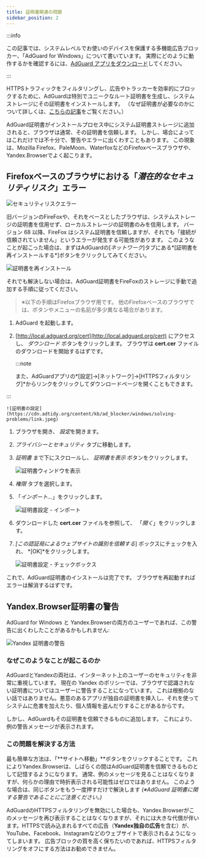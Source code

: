 ```yaml
---
title: 証明書関連の問題
sidebar_position: 2
---
```


:::info

この記事では、システムレベルでお使いのデバイスを保護する多機能広告ブロッカー、「AdGuard for Windows」について書いています。 実際にどのように動作するかを確認するには、[AdGuard アプリをダウンロード](https://agrd.io/download-kb-adblock)してください。

:::

HTTPSトラフィックをフィルタリングし、広告やトラッカーを効率的にブロックするために、AdGuardは特別でユニークなルート証明書を生成し、システムストレージにその証明書をインストールします。 （なぜ証明書が必要なのかについて詳しくは、[こちらの記事](/general/https-filtering/what-is-https-filtering)をご覧ください。）

AdGuard証明書がインストールプロセス中にシステム証明書ストレージに追加されると、ブラウザは通常、その証明書を信頼します。 しかし、場合によってはこれだけでは不十分で、警告やエラーに出くわすこともあります。 この現象は、Mozilla Firefox、PaleMoon、WaterfoxなどのFirefoxベースブラウザや、Yandex.Browserでよく起こります。

## Firefoxベースのブラウザにおける「*潜在的なセキュリティリスク*」エラー

![セキュリティリスクエラー](https://cdn.adtidy.org/public/Adguard/kb/en/certificate/cert_error_en.png)

旧バージョンのFireFoxや、それをベースとしたブラウザは、システムストレージの証明書を信用せず、ローカルストレージの証明書のみを信用します。 バージョン 68 以降、FireFox はシステム証明書を信頼しますが、それでも「接続が信頼されていません」というエラーが発生する可能性があります。 このようなことが起こった場合は、まずはAdGuardの[*ネットワーク*]タブにある*[証明書を再インストールする*]ボタンをクリックしてみてください。

![証明書を再インストール](https://cdn.adtidy.org/content/kb/ad_blocker/windows/solving-problems/reinstall.jpg)

それでも解決しない場合は、AdGuard証明書をFireFoxのストレージに手動で追加する手順に従ってください。

> ※以下の手順はFirefoxブラウザ用です。 他のFirefoxベースのブラウザでは、ボタンやメニューの名前が多少異なる場合があります。

1. AdGuard を起動します。

1. [http://local.adguard.org/cert](http://local.adguard.org/cert) にアクセスし、 *ダウンロード* ボタンをクリックします。 ブラウザは **cert.cer** ファイルのダウンロードを開始するはずです。

    :::note

    また、AdGuardアプリの*[設定]→[ネットワーク]→[HTTPSフィルタリング]*からリンクをクリックしてダウンロードページを開くこともできます。


:::

    ![証明書の設定](https://cdn.adtidy.org/content/kb/ad_blocker/windows/solving-problems/link.jpeg)

1. ブラウザを開き、 *設定*を開きます。

1. *プライバシーとセキュリティ* タブに移動します。

1. *証明書* まで下にスクロールし、 *証明書を表示* ボタンをクリックします。

    ![証明書ウィンドウを表示](https://cdn.adtidy.org/content/kb/ad_blocker/windows/solving-problems/import1.jpeg)

1. *権限* タブを選択します。

1. 「*インポート...*」をクリックします。

    ![証明書設定 - インポート](https://cdn.adtidy.org/content/kb/ad_blocker/windows/solving-problems/import2.jpeg)

1. ダウンロードした **cert.cer** ファイルを参照して、 「*開く*」をクリックします。

1. *[この認証局によるウェブサイトの識別を信頼する*] ボックスにチェックを入れ、 *[OK]*をクリックします。

    ![証明書設定 - チェックボックス](https://cdn.adtidy.org/content/kb/ad_blocker/windows/solving-problems/cert_checkbox.jpg)

これで、AdGuard証明書のインストールは完了です。 ブラウザを再起動すればエラーは解消するはずです。

## Yandex.Browser証明書の警告

AdGuard for Windows と Yandex.Browserの両方のユーザーであれば、この警告に出くわしたことがあるかもしれません:

![Yandex 証明書の警告](https://cdn.adtidy.org/content/kb/ad_blocker/windows/solving-problems/yandex-cert.png)

### なぜこのようなことが起こるのか

AdGuardとYandexの両社は、インターネット上のユーザーのセキュリティを非常に重視しています。 現在の Yandex のポリシーでは、ブラウザで認識されない証明書についてはユーザーに警告することになっています。 これは根拠のない話ではありません。悪意のあるアプリが独自の証明書を挿入し、それを使ってシステムに危害を加えたり、個人情報を盗んだりすることがあるからです。

しかし、AdGuardもその証明書を信頼できるものに追加します。 これにより、例の警告メッセージが表示されます。

### この問題を解決する方法

最も簡単な方法は、「**サイトへ移動」**ボタンをクリックすることです。 これによりYandex.Browserは、しばらくの間はAdGuard証明書を信頼できるものとして記憶するようになります。 通常、例のメッセージを見ることはなくなりますが、何らかの理由で時折表示される可能性はゼロではありません。 このような場合は、同じボタンをもう一度押すだけで解決します *(※AdGuard 証明書に関する警告であることにご注意ください。)*

AdGuardのHTTPSフィルタリングを無効にした場合も、Yandex.Browserがこのメッセージを再び表示することはなくなりますが、それには大きな代償が伴います。HTTPSで読み込まれるすべての広告（**Yandex独自の広告**を含む）が、YouTube、Facebook、Instagramなどのウェブサイトで表示されるようになってしまいます。 広告ブロックの質を高く保ちたいのであれば、HTTPSフィルタリングをオフにする方法はお勧めできません。
